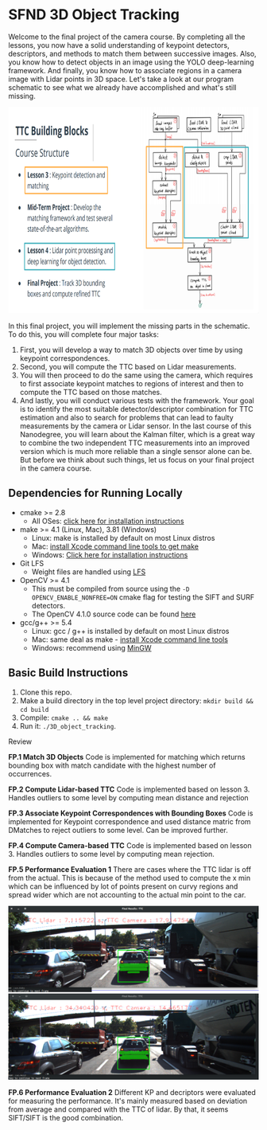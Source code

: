 # SFND 3D Object Tracking

Welcome to the final project of the camera course. By completing all the lessons, you now have a solid understanding of keypoint detectors, descriptors, and methods to match them between successive images. Also, you know how to detect objects in an image using the YOLO deep-learning framework. And finally, you know how to associate regions in a camera image with Lidar points in 3D space. Let's take a look at our program schematic to see what we already have accomplished and what's still missing.

<img src="images/course_code_structure.png" width="779" height="414" />

In this final project, you will implement the missing parts in the schematic. To do this, you will complete four major tasks: 
1. First, you will develop a way to match 3D objects over time by using keypoint correspondences. 
2. Second, you will compute the TTC based on Lidar measurements. 
3. You will then proceed to do the same using the camera, which requires to first associate keypoint matches to regions of interest and then to compute the TTC based on those matches. 
4. And lastly, you will conduct various tests with the framework. Your goal is to identify the most suitable detector/descriptor combination for TTC estimation and also to search for problems that can lead to faulty measurements by the camera or Lidar sensor. In the last course of this Nanodegree, you will learn about the Kalman filter, which is a great way to combine the two independent TTC measurements into an improved version which is much more reliable than a single sensor alone can be. But before we think about such things, let us focus on your final project in the camera course. 

## Dependencies for Running Locally
* cmake >= 2.8
  * All OSes: [click here for installation instructions](https://cmake.org/install/)
* make >= 4.1 (Linux, Mac), 3.81 (Windows)
  * Linux: make is installed by default on most Linux distros
  * Mac: [install Xcode command line tools to get make](https://developer.apple.com/xcode/features/)
  * Windows: [Click here for installation instructions](http://gnuwin32.sourceforge.net/packages/make.htm)
* Git LFS
  * Weight files are handled using [LFS](https://git-lfs.github.com/)
* OpenCV >= 4.1
  * This must be compiled from source using the `-D OPENCV_ENABLE_NONFREE=ON` cmake flag for testing the SIFT and SURF detectors.
  * The OpenCV 4.1.0 source code can be found [here](https://github.com/opencv/opencv/tree/4.1.0)
* gcc/g++ >= 5.4
  * Linux: gcc / g++ is installed by default on most Linux distros
  * Mac: same deal as make - [install Xcode command line tools](https://developer.apple.com/xcode/features/)
  * Windows: recommend using [MinGW](http://www.mingw.org/)

## Basic Build Instructions

1. Clone this repo.
2. Make a build directory in the top level project directory: `mkdir build && cd build`
3. Compile: `cmake .. && make`
4. Run it: `./3D_object_tracking`.


Review

**FP.1 Match 3D Objects**
Code is implemented for matching which returns bounding box with match candidate with the highest number of occurrences.

**FP.2 Compute Lidar-based TTC**
Code is implemented based on lesson 3. Handles outliers to some level by computing mean distance and rejection

**FP.3 Associate Keypoint Correspondences with Bounding Boxes**
Code is implemented for Keypoint correspondence and used distance matric from DMatches to reject outliers to some level. Can be improved further.

**FP.4 Compute Camera-based TTC**
Code is implemented based on lesson 3. Handles outliers to some level by computing mean rejection.

**FP.5 Performance Evaluation 1**
There are cases where the TTC lidar is off from the actual. This is because of the method used to compute the x min which can be influenced by lot of points present on curvy regions and spread wider which are not accounting to the actual min point to the car.

![img1](https://github.com/anug7/udacity_sfnd/blob/dev/camera/less7_3d_tracking/refs/ttc_off_lidar_1.png)
![img2](https://github.com/anug7/udacity_sfnd/blob/dev/camera/less7_3d_tracking/refs/ttc_off_lidar_2.png)

**FP.6 Performance Evaluation 2**
Different KP and decriptors were evaluated for measuring the performance. It's mainly measured based on deviation from average and compared with the TTC of lidar. By that, it seems SIFT/SIFT is the good combination.

